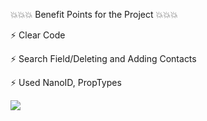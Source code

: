 💥💥💥 Benefit Points for the Project 💥💥💥

⚡ Clear Code

⚡ Search Field/Deleting and Adding Contacts

⚡ Used NanoID, PropTypes

![](https://media.giphy.com/media/CkISXfgTSLTmZUOwJE/giphy.gif)
